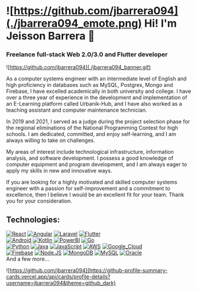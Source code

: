 # ![https://github.com/jbarrera094](./jbarrera094_emote.png) Hi! I'm Jeisson Barrera 👋
### Freelance full-stack Web 2.0/3.0 and Flutter developer 

![https://github.com/jbarrera094](./jbarrera094_banner.gif)

As a computer systems engineer with an intermediate level of English and high proficiency in databases such as MySQL, Postgres, Mongo and Firebase, I have excelled academically in both university and college. I have over a three year of experience in the development and implementation of an E-Learning platform called Urbanik-Hub, and I have also worked as a teaching assistant and computer maintenance technician.

In 2019 and 2021, I served as a judge during the project selection phase for the regional eliminations of the National Programming Contest for high schools. I am dedicated, committed, and enjoy self-learning, and I am always willing to take on challenges.

My areas of interest include technological infrastructure, information analysis, and software development. I possess a good knowledge of computer equipment and program development, and I am always eager to apply my skills in new and innovative ways.

If you are looking for a highly motivated and skilled computer systems engineer with a passion for self-improvement and a commitment to excellence, then I believe I would be an excellent fit for your team. Thank you for your consideration.

## Technologies:
[![React](https://img.shields.io/badge/React-1575F9?style=for-the-badge&logo=react&logoColor=white&labelColor=101010)]()
[![Angular](https://img.shields.io/badge/Angular-da2a2b?style=for-the-badge&logo=angular&logoColor=white&labelColor=101010)]()
[![Laravel](https://img.shields.io/badge/Laravel-ea7341?style=for-the-badge&logo=laravel&logoColor=white&labelColor=101010)]()
[![Flutter](https://img.shields.io/badge/Flutter-1575F9?style=for-the-badge&logo=flutter&logoColor=white&labelColor=101010)]()
</br>
[![Android](https://img.shields.io/badge/Android-3DDC84?style=for-the-badge&logo=android&logoColor=white&labelColor=101010)]()
[![Kotlin](https://img.shields.io/badge/Kotlin-0095D5?style=for-the-badge&logo=kotlin&logoColor=white&labelColor=101010)]()
[![PowerBI](https://img.shields.io/badge/PowerBI-F7DF1E?style=for-the-badge&logo=powerbi&logoColor=white&labelColor=101010)]()
[![Go](https://img.shields.io/badge/Go-007396?style=for-the-badge&logo=go&logoColor=white&labelColor=101010)]()
</br>
[![Python](https://img.shields.io/badge/Python-yellow?style=for-the-badge&logo=python&logoColor=white&labelColor=101010)]()
[![Java](https://img.shields.io/badge/Java-007396?style=for-the-badge&logo=java&logoColor=white&labelColor=101010)]()
[![JavaScript](https://img.shields.io/badge/JavaScript-F7DF1E?style=for-the-badge&logo=javascript&logoColor=white&labelColor=101010)]()
[![AWS](https://img.shields.io/badge/AWS-232F3E?style=for-the-badge&logo=amazon-aws&logoColor=white&labelColor=101010)]()
[![Google_Cloud](https://img.shields.io/badge/Google_Cloud-4285F4?style=for-the-badge&logo=googlecloud&logoColor=white&labelColor=101010)]()
</br>
[![Firebase](https://img.shields.io/badge/Firebase-FFCA28?style=for-the-badge&logo=firebase&logoColor=white&labelColor=101010)]()
[![Node.JS](https://img.shields.io/badge/Node.JS-339933?style=for-the-badge&logo=node.js&logoColor=white&labelColor=101010)]()
[![MongoDB](https://img.shields.io/badge/MongoDB-47A248?style=for-the-badge&logo=mongodb&logoColor=white&labelColor=101010)]()
[![MySQL](https://img.shields.io/badge/MySQL-4479A1?style=for-the-badge&logo=mysql&logoColor=white&labelColor=101010)]()
[![Oracle](https://img.shields.io/badge/Oracle_DB-da2a2b?style=for-the-badge&logo=oracle&logoColor=white&labelColor=101010)]()
</br>
And a few more...

![https://github.com/jbarrera094](https://github-profile-summary-cards.vercel.app/api/cards/profile-details?username=jbarrera094&theme=github_dark)
<!-- ![Stats](https://github-profile-summary-cards.vercel.app/api/cards/repos-per-language?username=jbarrera094&theme=github_dark) -->
